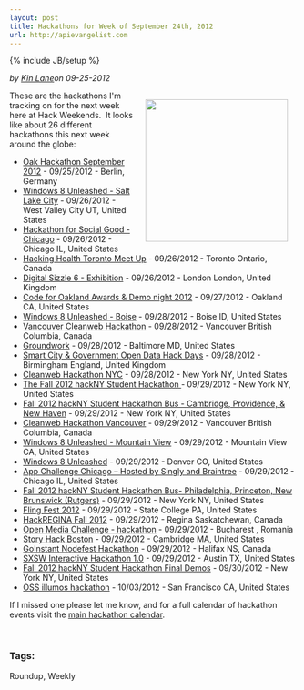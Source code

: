 ```yaml
---
layout: post
title: Hackathons for Week of September 24th, 2012
url: http://apievangelist.com
---
```

{% include JB/setup %}<div><i><span class="small">by</span> <a href="https://plus.google.com/106460238807821851374" rel="author">Kin Lane</a><span class="small">on</span> <span class="post-date">09-25-2012</span></i><p><img style="padding: 15px;" src="http://kinlane-productions.s3.amazonaws.com/api-evangelist-site/blog/Hackathon-Tag-Cloud-2.png" alt="" width="250" align="right" /></p>
<p><span>These are the hackathons I'm tracking on for the next week here at Hack Weekends. &nbsp;It looks like about 26 different hackathons this next week around the globe:</span></p>
<ul class="mainlist">
<li><a href="http://wiki.apache.org/jackrabbit/Oak%20Hackathon%20September%202012">Oak Hackathon September 2012</a>&nbsp;- 09/25/2012 - Berlin, Germany</li>
<li><a href="http://win8unleashedslc-srch.eventbrite.com/">Windows 8 Unleashed - Salt Lake City</a>&nbsp;- 09/26/2012 - West Valley City UT, United States</li>
<li><a href="http://wvchi-hackathon-srch.eventbrite.com/">Hackathon for Social Good - Chicago</a>&nbsp;- 09/26/2012 - Chicago IL, United States</li>
<li><a href="http://hackinghealthtoronto-srch.eventbrite.com/">Hacking Health Toronto Meet Up</a>&nbsp;- 09/26/2012 - Toronto Ontario, Canada</li>
<li><a href="http://sizzle6exhibition-srch.eventbrite.com/">Digital Sizzle 6 - Exhibition</a>&nbsp;- 09/26/2012 - London London, United Kingdom</li>
<li><a href="http://codeforoakland2012awards-srch.eventbrite.com/">Code for Oakland Awards &amp; Demo night 2012</a>&nbsp;- 09/27/2012 - Oakland CA, United States</li>
<li><a href="http://win8unleashedboise-srch.eventbrite.com/">Windows 8 Unleashed - Boise</a>&nbsp;- 09/28/2012 - Boise ID, United States</li>
<li><a href="http://yvrcleanweb-srch.eventbrite.com/">Vancouver Cleanweb Hackathon</a>&nbsp;- 09/28/2012 - Vancouver British Columbia, Canada</li>
<li><a href="http://groundwork-srch.eventbrite.com/">Groundwork</a>&nbsp;- 09/28/2012 - Baltimore MD, United States</li>
<li><a href="http://smartgodhd-srch.eventbrite.com/">Smart City &amp; Government Open Data Hack Days</a>&nbsp;- 09/28/2012 - Birmingham England, United Kingdom</li>
<li><a href="http://nyc-cleanweb-srch.eventbrite.com/">Cleanweb Hackathon NYC</a>&nbsp;- 09/28/2012 - New York NY, United States</li>
<li><a href="http://hackny.org/a/f2012/">The Fall 2012 hackNY Student Hackathon&nbsp;</a>- 09/29/2012 - New York NY, United States</li>
<li><a href="http://fall2012hacknycambridgebus-srch.eventbrite.com/">Fall 2012 hackNY Student Hackathon Bus - Cambridge, Providence, &amp; New Haven</a>&nbsp;- 09/29/2012 - New York NY, United States</li>
<li><a href="http://cleanwebvancouver-srch.eventbrite.com/">Cleanweb Hackathon Vancouver</a>&nbsp;- 09/29/2012 - Vancouver British Columbia, Canada</li>
<li><a href="http://win8unleasheddojo-srch.eventbrite.com/">Windows 8 Unleashed - Mountain View</a>&nbsp;- 09/29/2012 - Mountain View CA, United States</li>
<li><a href="http://denverwindows8unleashed-srch.eventbrite.com/">Windows 8 Unleashed</a>&nbsp;- 09/29/2012 - Denver CO, United States</li>
<li><a href="http://appchicago-srch.eventbrite.com/">App Challenge Chicago &ndash;&nbsp;Hosted by Singly and Braintree</a>&nbsp;- 09/29/2012 - Chicago IL, United States</li>
<li><a href="http://fall2012hacknyphillybus-srch.eventbrite.com/">Fall 2012 hackNY Student Hackathon Bus- Philadelphia, Princeton, New Brunswick (Rutgers)</a>&nbsp;- 09/29/2012 - New York NY, United States</li>
<li><a href="http://flingfest2012-srch.eventbrite.com/">Fling Fest 2012</a>&nbsp;- 09/29/2012 - State College PA, United States</li>
<li><a href="http://hackregina-srch.eventbrite.com/">HackREGINA Fall 2012</a>&nbsp;- 09/29/2012 - Regina Saskatchewan, Canada</li>
<li><a href="http://openmediachallenge-srch.eventbrite.com/">Open Media Challenge - hackathon</a>&nbsp;- 09/29/2012 - Bucharest , Romania</li>
<li><a href="http://storyhackboston-srch.eventbrite.com/">Story Hack Boston</a>&nbsp;- 09/29/2012 - Cambridge MA, United States</li>
<li><a href="http://goinstant-srch.eventbrite.com/">GoInstant Nodefest Hackathon</a>&nbsp;- 09/29/2012 - Halifax NS, Canada</li>
<li><a href="http://sxswinteractivehackathon-srch.eventbrite.com/">SXSW Interactive Hackathon 1.0</a>&nbsp;- 09/29/2012 - Austin TX, United States</li>
<li><a href="http://hacknyf2012-srch.eventbrite.com/">Fall 2012 hackNY Student Hackathon Final Demos</a>&nbsp;- 09/30/2012 - New York NY, United States</li>
<li><a href="http://illumos2012hackathon-srch.eventbrite.com/">OSS illumos hackathon</a>&nbsp;- 10/03/2012 - San Francisco CA, United States</li>
</ul>
<p><span>If I missed one please let me know, and for a full calendar of hackathon events visit the&nbsp;</span><a title="Hackathon Calendar" href="/">main hackathon calendar</a><span>.</span></p>
<p><span>&nbsp;</span></p><h3>Tags:</h3>Roundup, Weekly</div>